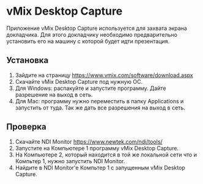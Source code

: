 # vMix Desktop Capture

Приложение vMix Desktop Capture используется для захвата экрана докладчика. Для этого докладчику необходимо предварительно
установить его на машину с которой будет идти презентация.

## Установка

1. Зайдите на страницу https://www.vmix.com/software/download.aspx
1. Скачайте vMix Desktop Capture под нужную ОС.
1. Для Windows: распакуйте и запустите программу. Дайте разрешение на выход в сеть.
1. Для Mac: программу нужно переместить в папку Applications и запустить от туда. Так же дать все разрешения на выход в сеть. 

## Проверка

1. Скачайте NDI Monitor https://www.newtek.com/ndi/tools/
1. Запустите на Компьютере 1 программу vMix Desktop Capture.
1. На Компьютере 2, который находится в той же локальной сети что и Компьтер 1, нужно запустить NDI Monitor.
1. Найдите в NDI Monitor'е Компьтер 1 с запущенным vMix Desktop Capture.
